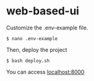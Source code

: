 # web-based-ui

Customize the .env-example file.

``` $ nano .env-example ```

Then, deploy the project

```$ bash deploy.sh ```

You can access [localhost:8000](localhost:8000)